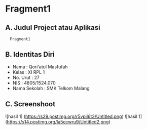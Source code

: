 # Fragment1

## A. Judul Project atau Aplikasi
      Fragment1

## B. Identitas Diri
   - Nama          : Qori'atul Masfufah
   - Kelas         : XI RPL 1
   - No. Urut      : 27
   - NIS           : 4805/1524.070
   - Nama Sekolah  : SMK Telkom Malang

## C. Screenshoot
  ![hasil 1] (https://s29.postimg.org/r5vpil6t3/Untitled.png)
  ![hasil 1] (https://s14.postimg.org/la5ecwru9/Untitled2.png)
